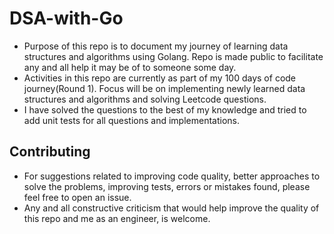 # DSA-with-Go
 - Purpose of this repo is to document my journey of learning data structures and algorithms using Golang. Repo is made public to facilitate any and all help it may be of to someone some day.
 - Activities in this repo are currently as part of my 100 days of code journey(Round 1). Focus will be on implementing newly learned data structures and algorithms and solving Leetcode questions.
- I have solved the questions to the best of my knowledge and tried to add unit tests for all questions and implementations.

## Contributing
 - For suggestions related to improving code quality, better approaches to solve the problems, improving tests, errors or mistakes found, please feel free to open an issue.
 - Any and all constructive criticism that would help improve the quality of this repo and me as an engineer, is welcome.
